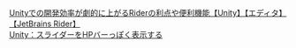 [Unityでの開発効率が劇的に上がるRiderの利点や便利機能【Unity】【エディタ】【JetBrains Rider】](https://kan-kikuchi.hatenablog.com/entry/Rider_Advantage)  
[Unity：スライダーをHPバーっぽく表示する](https://dianxnao.com/unity%EF%BC%9A%E3%82%B9%E3%83%A9%E3%82%A4%E3%83%80%E3%83%BC%E3%82%92hp%E3%83%90%E3%83%BC%E3%81%A3%E3%81%BD%E3%81%8F%E8%A1%A8%E7%A4%BA%E3%81%99%E3%82%8B/)
